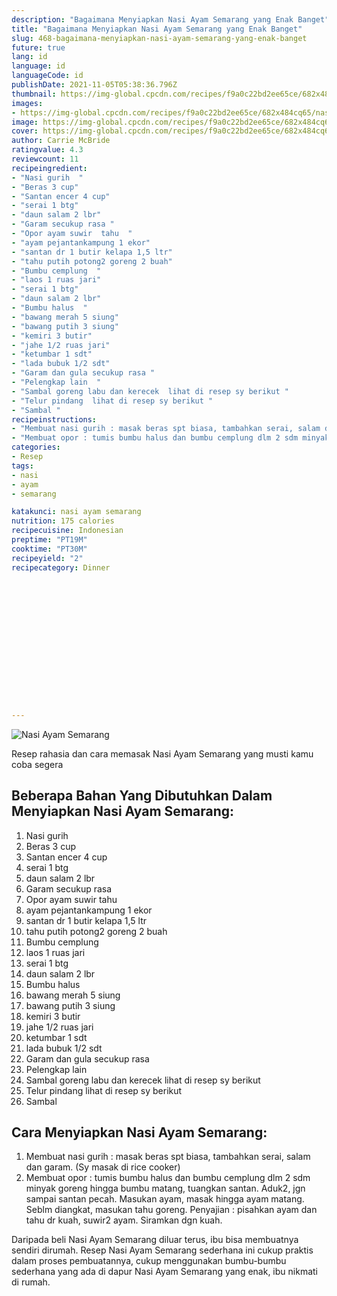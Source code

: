 ```yaml
---
description: "Bagaimana Menyiapkan Nasi Ayam Semarang yang Enak Banget"
title: "Bagaimana Menyiapkan Nasi Ayam Semarang yang Enak Banget"
slug: 468-bagaimana-menyiapkan-nasi-ayam-semarang-yang-enak-banget
future: true
lang: id
language: id
languageCode: id
publishDate: 2021-11-05T05:38:36.796Z 
thumbnail: https://img-global.cpcdn.com/recipes/f9a0c22bd2ee65ce/682x484cq65/nasi-ayam-semarang-foto-resep-utama.png
images:
- https://img-global.cpcdn.com/recipes/f9a0c22bd2ee65ce/682x484cq65/nasi-ayam-semarang-foto-resep-utama.png
image: https://img-global.cpcdn.com/recipes/f9a0c22bd2ee65ce/682x484cq65/nasi-ayam-semarang-foto-resep-utama.png
cover: https://img-global.cpcdn.com/recipes/f9a0c22bd2ee65ce/682x484cq65/nasi-ayam-semarang-foto-resep-utama.png
author: Carrie McBride
ratingvalue: 4.3
reviewcount: 11
recipeingredient:
- "Nasi gurih  "
- "Beras 3 cup"
- "Santan encer 4 cup"
- "serai 1 btg"
- "daun salam 2 lbr"
- "Garam secukup rasa "
- "Opor ayam suwir  tahu  "
- "ayam pejantankampung 1 ekor"
- "santan dr 1 butir kelapa 1,5 ltr"
- "tahu putih potong2 goreng 2 buah"
- "Bumbu cemplung  "
- "laos 1 ruas jari"
- "serai 1 btg"
- "daun salam 2 lbr"
- "Bumbu halus  "
- "bawang merah 5 siung"
- "bawang putih 3 siung"
- "kemiri 3 butir"
- "jahe 1/2 ruas jari"
- "ketumbar 1 sdt"
- "lada bubuk 1/2 sdt"
- "Garam dan gula secukup rasa "
- "Pelengkap lain  "
- "Sambal goreng labu dan kerecek  lihat di resep sy berikut "
- "Telur pindang  lihat di resep sy berikut "
- "Sambal "
recipeinstructions:
- "Membuat nasi gurih : masak beras spt biasa, tambahkan serai, salam dan garam. (Sy masak di rice cooker)"
- "Membuat opor : tumis bumbu halus dan bumbu cemplung dlm 2 sdm minyak goreng hingga bumbu matang, tuangkan santan. Aduk2, jgn sampai santan pecah. Masukan ayam, masak hingga ayam matang. Seblm diangkat, masukan tahu goreng. Penyajian : pisahkan ayam dan tahu dr kuah, suwir2 ayam. Siramkan dgn kuah."
categories:
- Resep
tags:
- nasi
- ayam
- semarang

katakunci: nasi ayam semarang 
nutrition: 175 calories
recipecuisine: Indonesian
preptime: "PT19M"
cooktime: "PT30M"
recipeyield: "2"
recipecategory: Dinner


     
    
    
    
    
    
    
    
    
    
    
      
    
---
```



![Nasi Ayam Semarang](https://img-global.cpcdn.com/recipes/f9a0c22bd2ee65ce/682x484cq65/nasi-ayam-semarang-foto-resep-utama.png)

Resep rahasia dan cara memasak  Nasi Ayam Semarang yang musti kamu coba segera

<!--inarticleads1-->

## Beberapa Bahan Yang Dibutuhkan Dalam Menyiapkan Nasi Ayam Semarang:

1. Nasi gurih  
1. Beras 3 cup
1. Santan encer 4 cup
1. serai 1 btg
1. daun salam 2 lbr
1. Garam secukup rasa 
1. Opor ayam suwir  tahu  
1. ayam pejantankampung 1 ekor
1. santan dr 1 butir kelapa 1,5 ltr
1. tahu putih potong2 goreng 2 buah
1. Bumbu cemplung  
1. laos 1 ruas jari
1. serai 1 btg
1. daun salam 2 lbr
1. Bumbu halus  
1. bawang merah 5 siung
1. bawang putih 3 siung
1. kemiri 3 butir
1. jahe 1/2 ruas jari
1. ketumbar 1 sdt
1. lada bubuk 1/2 sdt
1. Garam dan gula secukup rasa 
1. Pelengkap lain  
1. Sambal goreng labu dan kerecek  lihat di resep sy berikut 
1. Telur pindang  lihat di resep sy berikut 
1. Sambal 



<!--inarticleads2-->

## Cara Menyiapkan Nasi Ayam Semarang:

1. Membuat nasi gurih : masak beras spt biasa, tambahkan serai, salam dan garam. (Sy masak di rice cooker)
1. Membuat opor : tumis bumbu halus dan bumbu cemplung dlm 2 sdm minyak goreng hingga bumbu matang, tuangkan santan. Aduk2, jgn sampai santan pecah. Masukan ayam, masak hingga ayam matang. Seblm diangkat, masukan tahu goreng. Penyajian : pisahkan ayam dan tahu dr kuah, suwir2 ayam. Siramkan dgn kuah.




Daripada   beli  Nasi Ayam Semarang  diluar terus, ibu  bisa membuatnya sendiri dirumah. Resep  Nasi Ayam Semarang  sederhana ini cukup praktis dalam proses pembuatannya, cukup menggunakan bumbu-bumbu sederhana yang ada di dapur  Nasi Ayam Semarang  yang enak, ibu nikmati di rumah.
